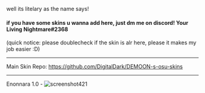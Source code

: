 well its litelary as the name says!

 #### if you have some skins u wanna add here, just dm me on discord! Your Living Nightmare#2368
(quick notice: please doublecheck if the skin is alr here, please it makes my job easier :D)

-------------------------------------------------

Main Skin Repo: https://github.com/DigitalDark/DEMOON-s-osu-skins

-------------------------------------------------

Enonnara 1.0 - 
![screenshot421](https://user-images.githubusercontent.com/84919892/201978738-767b4b4d-7667-49c2-81d4-21d9419852d0.png)
